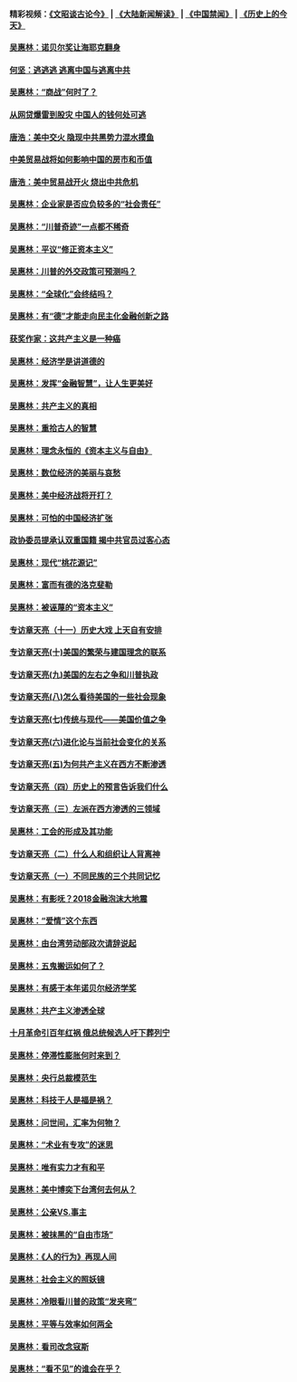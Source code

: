 #### 精彩视频：[《文昭谈古论今》](https://github.com/gfw-breaker/wenzhao/blob/master/README.md?t=01220330) | [《大陆新闻解读》](https://github.com/gfw-breaker/ntdtv-comedy/blob/master/README.md?t=01220330) | [《中国禁闻》](https://github.com/gfw-breaker/ntdtv-news/blob/master/README.md?t=01220330) | [《历史上的今天》](https://github.com/gfw-breaker/today-in-history/blob/master/README.md?t=01220330) 

#### [吴惠林：诺贝尔奖让海耶克翻身](../pages/nsc423/n10890049.md?t=01220330) 

#### [何坚：逃逃逃 逃离中国与逃离中共](../pages/nsc423/n10592891.md?t=01220330) 

#### [吴惠林：“商战”何时了？](../pages/nsc423/n10573558.md?t=01220330) 

#### [从网贷爆雷到股灾 中国人的钱何处可逃](../pages/nsc423/n10572800.md?t=01220330) 

#### [唐浩：美中交火 隐现中共黑势力混水摸鱼](../pages/nsc423/n10544040.md?t=01220330) 

#### [中美贸易战将如何影响中国的房市和币值](../pages/nsc423/n10543697.md?t=01220330) 

#### [唐浩：美中贸易战开火 烧出中共危机](../pages/nsc423/n10540126.md?t=01220330) 

#### [吴惠林：企业家是否应负较多的“社会责任”](../pages/nsc423/n10535022.md?t=01220330) 

#### [吴惠林：“川普奇迹”一点都不稀奇](../pages/nsc423/n10512808.md?t=01220330) 

#### [吴惠林：平议“修正资本主义”](../pages/nsc423/n10495724.md?t=01220330) 

#### [吴惠林：川普的外交政策可预测吗？](../pages/nsc423/n10462387.md?t=01220330) 

#### [吴惠林：“全球化”会终结吗？](../pages/nsc423/n10452838.md?t=01220330) 

#### [吴惠林：有“德”才能走向民主化金融创新之路](../pages/nsc423/n10432292.md?t=01220330) 

#### [获奖作家：这共产主义是一种癌](../pages/nsc423/n10431541.md?t=01220330) 

#### [吴惠林：经济学是讲道德的](../pages/nsc423/n10398014.md?t=01220330) 

#### [吴惠林：发挥“金融智慧”，让人生更美好](../pages/nsc423/n10375019.md?t=01220330) 

#### [吴惠林：共产主义的真相](../pages/nsc423/n10351394.md?t=01220330) 

#### [吴惠林：重拾古人的智慧](../pages/nsc423/n10337691.md?t=01220330) 

#### [吴惠林：理念永恒的《资本主义与自由》](../pages/nsc423/n10316274.md?t=01220330) 

#### [吴惠林：数位经济的美丽与哀愁](../pages/nsc423/n10292946.md?t=01220330) 

#### [吴惠林：美中经济战将开打？](../pages/nsc423/n10258825.md?t=01220330) 

#### [吴惠林：可怕的中国经济扩张](../pages/nsc423/n10219147.md?t=01220330) 

#### [政协委员提承认双重国籍 揭中共官员过客心态](../pages/nsc423/n10208809.md?t=01220330) 

#### [吴惠林：现代“桃花源记”](../pages/nsc423/n10185234.md?t=01220330) 

#### [吴惠林：富而有德的洛克斐勒](../pages/nsc423/n10142264.md?t=01220330) 

#### [吴惠林：被诬蔑的“资本主义”](../pages/nsc423/n10124816.md?t=01220330) 

#### [专访章天亮（十一）历史大戏 上天自有安排](../pages/nsc423/n10094905.md?t=01220330) 

#### [专访章天亮(十)美国的繁荣与建国理念的联系](../pages/nsc423/n10094899.md?t=01220330) 

#### [专访章天亮(九)美国的左右之争和川普执政](../pages/nsc423/n10094889.md?t=01220330) 

#### [专访章天亮(八)怎么看待美国的一些社会现象](../pages/nsc423/n10094857.md?t=01220330) 

#### [专访章天亮(七)传统与现代——美国价值之争](../pages/nsc423/n10093140.md?t=01220330) 

#### [专访章天亮(六)进化论与当前社会变化的关系](../pages/nsc423/n10092036.md?t=01220330) 

#### [专访章天亮(五)为何共产主义在西方不断渗透](../pages/nsc423/n10083620.md?t=01220330) 

#### [专访章天亮（四）历史上的预言告诉我们什么](../pages/nsc423/n10083606.md?t=01220330) 

#### [专访章天亮（三）左派在西方渗透的三领域](../pages/nsc423/n10081115.md?t=01220330) 

#### [吴惠林：工会的形成及其功能](../pages/nsc423/n10080633.md?t=01220330) 

#### [专访章天亮（二）什么人和组织让人背离神](../pages/nsc423/n10076637.md?t=01220330) 

#### [专访章天亮（一）不同民族的三个共同记忆](../pages/nsc423/n10074188.md?t=01220330) 

#### [吴惠林：有影呒？2018金融泡沫大地震](../pages/nsc423/n10040534.md?t=01220330) 

#### [吴惠林：“爱情”这个东西](../pages/nsc423/n10019423.md?t=01220330) 

#### [吴惠林：由台湾劳动部政次请辞说起](../pages/nsc423/n9979679.md?t=01220330) 

#### [吴惠林：五鬼搬运如何了？](../pages/nsc423/n9925338.md?t=01220330) 

#### [吴惠林：有感于本年诺贝尔经济学奖](../pages/nsc423/n9871883.md?t=01220330) 

#### [吴惠林：共产主义渗透全球](../pages/nsc423/n9812748.md?t=01220330) 

#### [十月革命引百年红祸 俄总统候选人吁下葬列宁](../pages/nsc423/n9810182.md?t=01220330) 

#### [吴惠林：停滞性膨胀何时来到？](../pages/nsc423/n9764136.md?t=01220330) 

#### [吴惠林：央行总裁模范生](../pages/nsc423/n9728134.md?t=01220330) 

#### [吴惠林：科技于人是福是祸？](../pages/nsc423/n9672982.md?t=01220330) 

#### [吴惠林：问世间，汇率为何物？](../pages/nsc423/n9621788.md?t=01220330) 

#### [吴惠林：“术业有专攻”的迷思](../pages/nsc423/n9580363.md?t=01220330) 

#### [吴惠林：唯有实力才有和平](../pages/nsc423/n9529599.md?t=01220330) 

#### [吴惠林：美中博奕下台湾何去何从？](../pages/nsc423/n9483598.md?t=01220330) 

#### [吴惠林：公亲VS.事主](../pages/nsc423/n9425637.md?t=01220330) 

#### [吴惠林：被抹黑的“自由市场”](../pages/nsc423/n9351545.md?t=01220330) 

#### [吴惠林：《人的行为》再现人间](../pages/nsc423/n9296339.md?t=01220330) 

#### [吴惠林：社会主义的照妖镜](../pages/nsc423/n9243460.md?t=01220330) 

#### [吴惠林：冷眼看川普的政策“发夹弯”](../pages/nsc423/n9120684.md?t=01220330) 

#### [吴惠林：平等与效率如何两全](../pages/nsc423/n9075430.md?t=01220330) 

#### [吴惠林：看司改念寇斯](../pages/nsc423/n9024915.md?t=01220330) 

#### [吴惠林：“看不见”的谁会在乎？](../pages/nsc423/n8977488.md?t=01220330) 

